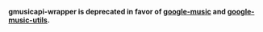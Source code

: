 **gmusicapi-wrapper is deprecated in favor of [google-music](https://github.com/thebigmunch/google-music) and [google-music-utils](https://github.com/thebigmunch/google-music-utils).**
